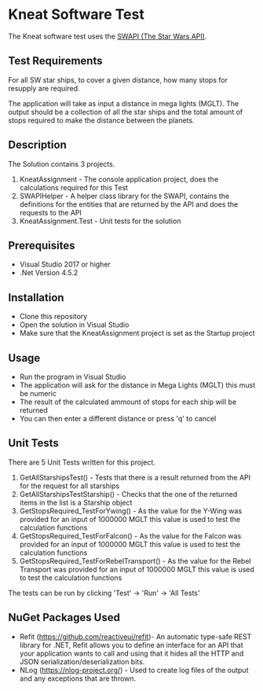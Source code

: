 # Kneat Software Test
The Kneat software test uses the [SWAPI (The Star Wars API)](https://swapi.co).

## Test Requirements
For all SW star ships, to cover a given distance, how many stops for resupply are required.

The application will take as input a distance in mega lights (MGLT).
The output should be a collection of all the star ships and the total amount of stops required to make the distance between the planets.

## Description
The Solution contains 3 projects.
1. KneatAssignment - The console application project, does the calculations required for this Test
2. SWAPIHelper - A helper class library for the SWAPI, contains the definitions for the entities that are returned by the API and does the requests to the API
3. KneatAssignment.Test - Unit tests for the solution

## Prerequisites
* Visual Studio 2017 or higher
* .Net Version 4.5.2

## Installation
* Clone this repository
* Open the solution in Visual Studio
* Make sure that the KneatAssignment project is set as the Startup project

## Usage
* Run the program in Visual Studio
* The application will ask for the distance in Mega Lights (MGLT) this must be numeric
* The result of the calculated ammount of stops for each ship will be returned
* You can then enter a different distance or press 'q' to cancel

## Unit Tests
There are 5 Unit Tests written for this project.
1. GetAllStarshipsTest() - Tests that there is a result returned from the API for the request for all starships
2. GetAllStarshipsTestStarship() - Checks that the one of the returned items in the list is a Starship object
3. GetStopsRequired_TestForYwing() - As the value for the Y-Wing was provided for an input of 1000000 MGLT this value is used to test the calculation functions
4. GetStopsRequired_TestForFalcon() - As the value for the Falcon was provided for an input of 1000000 MGLT this value is used to test the calculation functions
5. GetStopsRequired_TestForRebelTransport() - As the value for the Rebel Transport was provided for an input of 1000000 MGLT this value is used to test the calculation functions

The tests can be run by clicking 'Test' -> 'Run' -> 'All Tests'

## NuGet Packages Used
* Refit (https://github.com/reactiveui/refit)- An automatic type-safe REST library for .NET, Refit allows you to define an interface for an API that your application wants to call and using that it hides all the HTTP and JSON serialization/deserialization bits.
* NLog (https://nlog-project.org/) - Used to create log files of the output and any exceptions that are thrown.